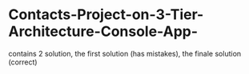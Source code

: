 # Contacts-Project-on-3-Tier-Architecture-Console-App-
contains 2 solution, the first solution (has mistakes), the finale solution (correct)
